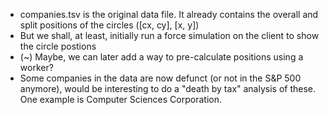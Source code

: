- companies.tsv is the original data file. It already contains the overall and split positions of the circles ([cx, cy], [x, y])
- But we shall, at least, initially run a force simulation on the client to show the circle postions
- (~) Maybe, we can later add a way to pre-calculate positions using a worker?
- Some companies in the data are now defunct (or not in the S&P 500 anymore), would be interesting to do a "death by tax" analysis of these. One example is Computer Sciences Corporation.

